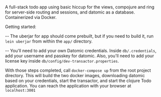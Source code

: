 A full-stack todo app using basic hiccup for the views, compojure and ring for server-side routing and sessions, and datomic as a database. Containerized via Docker.

Getting started: 

  -- The uberjar for app should come prebuilt, but if you need to build it, run `lein uberjar` from within the `app/` directory.

  -- You'll need to add your own Datomic credentials. Inside `db/.credentials`, add your username and passkey for datomic. Also, you'll need to add your license key inside `db/config/dev-transactor.properties`.

With those steps completed, call `docker-compose up` from the root project directory. This will build the two docker images, downloading datomic based on your credentials, start the transactor, and start the clojure Todo application. You can reach the application with your browser at `localhost:3001`

